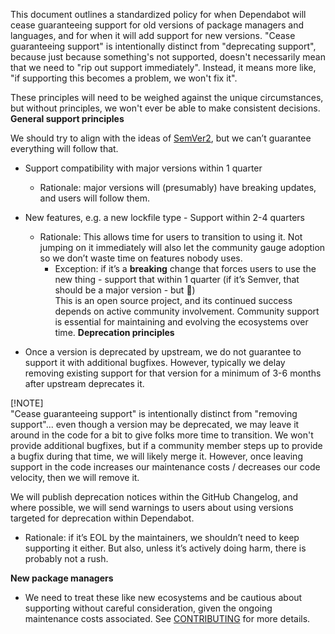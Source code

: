 This document outlines a standardized policy for when Dependabot will cease guaranteeing support for old versions of package managers and languages, and for when it will add support for new versions. "Cease guaranteeing support" is intentionally distinct from "deprecating support", because just because something's not supported, doesn't necessarily mean that we need to "rip out support immediately". Instead, it means more like, "if supporting this becomes a problem, we won't fix it".

These principles will need to be weighed against the unique circumstances, but without principles, we won't ever be able to make consistent decisions.
**General support principles**

We should try to align with the ideas of [SemVer2](https://semver.org/spec/v2.0.0.html), but we can’t guarantee everything will follow that.

* Support compatibility with major versions within 1 quarter  
  * Rationale: major versions will (presumably) have breaking updates, and users will follow them.   
* New features, e.g. a new lockfile type - Support within 2-4 quarters  
  * Rationale: This allows time for users to transition to using it. Not jumping on it immediately will also let the community gauge adoption so we don’t waste time on features nobody uses.
    * Exception: if it’s a **breaking** change that forces users to use the new thing - support that within 1 quarter (if it’s Semver, that should be a major version - but 🤷)  
This is an open source project, and its continued success depends on active community involvement. Community support is essential for maintaining and evolving the ecosystems over time.
**Deprecation principles**

* Once a version is deprecated by upstream, we do not guarantee to support it with additional bugfixes. However, typically we delay removing existing support for that version for a minimum of 3-6 months after upstream deprecates it.

[!NOTE]  
"Cease guaranteeing support" is intentionally distinct from "removing support"... even though a version may be deprecated, we may leave it around in the code for a bit to give folks more time to transition. We won't provide additional bugfixes, but if a community member steps up to provide a bugfix during that time, we will likely merge it. However, once leaving support in the code increases our maintenance costs / decreases our code velocity, then we will remove it.
 
We will publish deprecation notices within the GitHub Changelog, and where possible, we will send warnings to users about using versions targeted for deprecation within Dependabot.
  * Rationale: if it’s EOL by the maintainers, we shouldn’t need to keep supporting it either.  But also, unless it’s actively doing harm, there is probably not a rush.

**New package managers**

* We need to treat these like new ecosystems and be cautious about supporting without careful consideration, given the ongoing maintenance costs associated. See [CONTRIBUTING](CONTRIBUTING.md#contributing-new-ecosystems) for more details.
